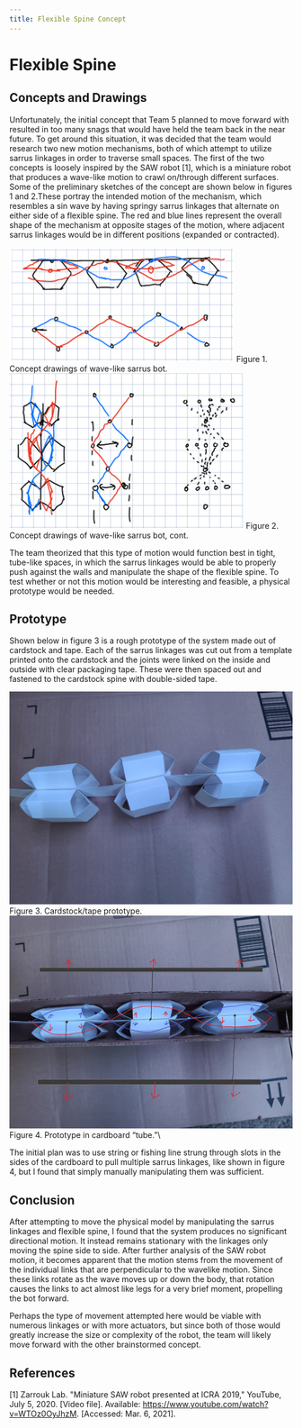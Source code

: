 ```yaml
---
title: Flexible Spine Concept
---
```


# Flexible Spine

## Concepts and Drawings
Unfortunately, the initial concept that Team 5 planned to move forward with resulted in too many snags that would have held the team back in the near future.
To get around this situation, it was decided that the team would research two new motion mechanisms, both of which attempt to utilize sarrus linkages in order to traverse small spaces.
The first of the two concepts is loosely inspired by the SAW robot [1], which is a miniature robot that produces a wave-like motion to crawl on/through different surfaces.
Some of the preliminary sketches of the concept are shown below in figures 1 and 2.These portray the intended motion of the mechanism, which resembles a sin wave by having springy sarrus linkages that alternate on either side of a flexible spine.
The red and blue lines represent the overall shape of the mechanism at opposite stages of the motion, where adjacent sarrus linkages would be in different positions (expanded or contracted).


![](flex1.PNG)
Figure 1. Concept drawings of wave-like sarrus bot.
![](flex2.PNG)
Figure 2. Concept drawings of wave-like sarrus bot, cont.

The team theorized that this type of motion would function best in tight, tube-like spaces, in which the sarrus linkages would be able to properly push against the walls and manipulate the shape of the flexible spine. To test whether or not this motion would be interesting and feasible, a physical prototype would be needed.

## Prototype
Shown below in figure 3 is a rough prototype of the system made out of cardstock and tape.
Each of the sarrus linkages was cut out from a template printed onto the cardstock and the joints were linked on the inside and outside with clear packaging tape.
These were then spaced out and fastened to the cardstock spine with double-sided tape.

![](pro1.jpg)
Figure 3. Cardstock/tape prototype.
![](pro2.jpg)
Figure 4. Prototype in cardboard “tube.”\

The initial plan was to use string or fishing line strung through slots in the sides of the cardboard to pull multiple sarrus linkages, like shown in figure 4, but I found that simply manually manipulating them was sufficient. 
## Conclusion
After attempting to move the physical model by manipulating the sarrus linkages and flexible spine, I found that the system produces no significant directional motion. It instead remains stationary with the linkages only moving the spine side to side. After further analysis of the SAW robot motion, it becomes apparent that the motion stems from the movement of the individual links that are perpendicular to the wavelike motion. Since these links rotate as the wave moves up or down the body, that rotation causes the links to act almost like legs for a very brief moment, propelling the bot forward.

Perhaps the type of movement attempted here would be viable with numerous linkages or with more actuators, but since both of those would greatly increase the size or complexity of the robot, the team will likely move forward with the other brainstormed concept.

## References
[1] Zarrouk Lab. "Miniature SAW robot presented at ICRA 2019," YouTube, July 5, 2020. [Video file]. Available: https://www.youtube.com/watch?v=WTOz0OyJhzM. [Accessed: Mar. 6, 2021].
